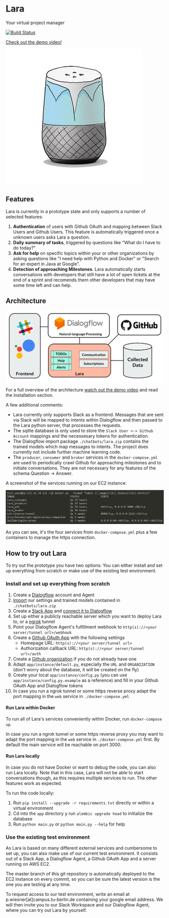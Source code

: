 # Lara
Your virtual project manager

[![Build Status](https://travis-ci.org/LaraTUB/lara.svg?branch=master)](https://travis-ci.org/LaraTUB/lara)

[Check out the demo video!](https://youtu.be/CL8gTM-HH2o)

[![Logo](app/app/static/images/lara_logo.png)](https://youtu.be/CL8gTM-HH2o)

## Features
Lara is currently in a prototype state and only supports a number of selected features:
1. __Authentication__ of users with Github OAuth and mapping between Slack Users and Github Users.
   This feature is automatically triggered once a unknown users asks Lara a question.
2. __Daily summary of tasks__, triggered by questions like "What do I have to do today?"
3. __Ask for help__ on specific topics within your or other organizations by asking questions like "I need help with Python and Docker" or "Search for an expert in Java at Google".
4. __Detection of approaching Milestones__. Lara automatically starts conversations with developers that still have a lot of open tickets at the end of a sprint and recomends them other developers that may have some time left and can help.

## Architecture

![Architecture](app/app/static/images/architecture.png)

For a full overview of the architecture [watch out the demo video](https://youtu.be/CL8gTM-HH2o) and read the installation section.

A few additional comments:

* Lara currently only supports Slack as a frontend.
  Messages that are sent via Slack will be mapped to intents within Dialogflow and then passed to the Lara python server, that processes the requests.
* The sqlite database is only used to store the `Slack User <-> Github Account` mappings and the necessesary tokens for authentication.
* The Dialogflow import package `./chatbots/lara.zip` contains the trained models which map messages to intents. The project does currently not include further machine learning code.
* The `producer`, `consumer` and `broker` services in the `docker-compose.yml` are used to periodically crawl Github for approaching milestones and to initiate conversations. They are not necessary for any features of the schema Question -> Answer.

A screenshot of the services running on our EC2 instance:

![EC2](app/app/static/images/ec2-docker.png)

As you can see, it's the four services from `docker-compose.yml` plus a few containers to manage the https connection.

## How to try out Lara
To try out the prototype you have two options: You can either install and set up everything from scratch or make use of the existing test environment.

### Install and set up everything from scratch

1. Create a [Dialogflow](https://dialogflow.com/) account and Agent
2. [Import](https://dialogflow.com/docs/Agents#export_and_import) our settings and trained models contained in `./chatbots/lara.zip`
3. Create a [Slack App](https://api.slack.com/slack-apps) and [connect it to Dialogflow](https://dialogflow.com/docs/integrations/slack#link_slack_to_dialogflow)
4. Set up either a publicly reachable server which you want to deploy Lara to, or a [ngrok](https://ngrok.com/) tunnel
5. Point your Dialogflow Agent's fulfillment webhook to `http(s)://<your server/tunnel url>/webhook`
6. Create a [Github OAuth App](https://developer.github.com/apps/building-oauth-apps/creating-an-oauth-app/) with the following settings
    * Homepage URL: `http(s)://<your server/tunnel url>`
    * Authorization callback URL: `http(s)://<your server/tunnel url>/auth`
7. Create a [Github organization](https://help.github.com/articles/creating-a-new-organization-from-scratch/) if you do not already have one
8. Adapt `app/instance/default.py`, especially the `URL` and `ORGANIZATION` (don't worry about the database, it will be created on the fly)
9. Create your local `app/instance/config.py` (you can use `app/instance/config.py.example` as a reference) and fill in your Github OAuth App and Dialogflow tokens
10. In case you run a ngrok tunnel or some https reverse proxy adapt the port mapping in the `web` service in `./docker-compose.yml`

#### Run Lara within Docker
To run all of Lara's services conveniently within Docker, run `docker-compose up`.

In case you run a ngrok tunnel or some https reverse proxy you may want to adapt the port mapping in the `web` service in `./docker-compose.yml` first.
By default the main service will be reachable on port 3000.


#### Run Lara locally
In case you do not have Docker or want to debug the code, you can also run Lara locally.
Note that in this case, Lara will not be able to start conversations though, as this requires multiple services to run.
The other features work as expected.

To run the code locally:

1. Run `pip install --upgrade -r requirements.txt` directly or within a virtual environment
2. Cd into the `app` directory y run `alembic upgrade head` to initialize the database
3. Run `python main.py` or `python main.py --help` for help


### Use the existing test environment
As Lara is based on many different external services and cumbersome to set up, you can also make use of our current test environment.
It consists out of a Slack App, a Dialogflow Agent, a Github OAuth App and a server running on AWS EC2.

The master branch of this git repository is automatically deployed to the EC2 instance on every commit, so you can be sure the latest version is the one you are testing at any time.

To request access to our test environment, write an email at p.wiesner[at]campus.tu-berlin.de containing your google email address. We will then invite you to our Slack Workspace and our Dialogflow Agent, where you can try out Lara by yourself.

